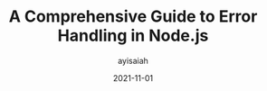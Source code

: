 ---
author: ayisaiah
date: 2021-11-01
hidden: true
publisher: honeybadgerapp
tags:
  - nodejs
  - javascript
target_url: https://www.honeybadger.io/blog/errors-nodejs/
title: A Comprehensive Guide to Error Handling in Node.js
---